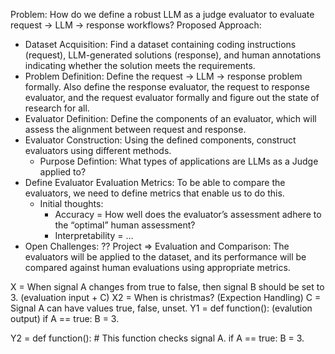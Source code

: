 Problem: How do we define a robust LLM as a judge evaluator to evaluate request -> LLM -> response workflows?
Proposed Approach: 
- Dataset Acquisition: Find a dataset containing coding instructions (request), LLM-generated solutions (response), and human annotations indicating whether the solution meets the requirements.
- Problem Definition: Define the request -> LLM -> response problem formally. Also define the response evaluator, the request to response evaluator, and the request evaluator formally and figure out the state of research for all. 
- Evaluator Definition: Define the components of an evaluator, which will assess the alignment between request and response.
- Evaluator Construction: Using the defined components, construct evaluators using different methods.
    - Purpose Defintion: What types of applications are LLMs as a Judge applied to? 
- Define Evaluator Evaluation Metrics: To be able to compare the evaluators, we need to define metrics that enable us to do this. 
    - Initial thoughts: 
        - Accuracy = How well does the evaluator’s assessment adhere to the “optimal” human assessment?
        - Interpretability = …
- Open Challenges: ??
Project => Evaluation and Comparison: The evaluators will be applied to the dataset, and its performance will be compared against human evaluations using appropriate metrics.


X = When signal A changes from true to false, then signal B should be set to 3. (evaluation input + C)
X2 = When is christmas? (Expection Handling)
C = Signal A can have values true, false, unset. 
Y1 = def function(): (evalution output)
    if A == true:
        B = 3. 

Y2 = def function(): 
    # This function checks signal A.
    if A == true: 
        B = 3.
